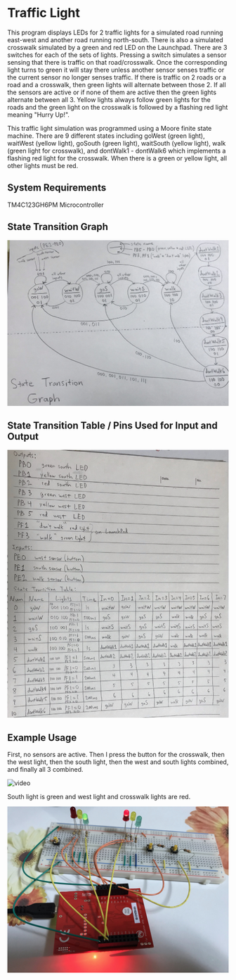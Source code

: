 # Traffic Light

This program displays LEDs for 2 traffic lights for a simulated road running east-west and another road running north-south. There is also a simulated crosswalk simulated by a green and red LED on the Launchpad. There are 3 switches for each of the sets of lights. Pressing a switch simulates a sensor sensing that there is traffic on that road/crosswalk. Once the corresponding light turns to green it will stay there unless another sensor senses traffic or the current sensor no longer senses traffic. If there is traffic on 2 roads or a road and a crosswalk, then green lights will alternate between those 2. If all the sensors are active or if none of them are active then the green lights alternate between all 3. Yellow lights always follow green lights for the roads and the green light on the crosswalk is followed by a flashing red light meaning "Hurry Up!".

This traffic light simulation was programmed using a Moore finite state machine. There are 9 different states including goWest (green light), waitWest (yellow light), goSouth (green light), waitSouth (yellow light), walk (green light for crosswalk), and dontWalk1 - dontWalk6 which implements a flashing red light for the crosswalk. When there is a green or yellow light, all other lights must be red.

## System Requirements

TM4C123GH6PM Microcontroller

## State Transition Graph

![image1](img/image1.jpeg)

## State Transition Table / Pins Used for Input and Output

![image2](img/image0.jpeg)

## Example Usage

First, no sensors are active. Then I press the button for the crosswalk, then the west light, then the south light, then the west and south lights combined, and finally all 3 combined.

![video](img/video.gif)

South light is green and west light and crosswalk lights are red.

![image3](img/image3.jpeg)